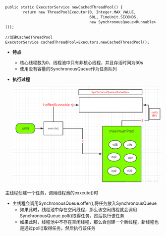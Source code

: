 
```

public static ExecutorService newCachedThreadPool() {
        return new ThreadPoolExecutor(0, Integer.MAX_VALUE,
                                      60L, TimeUnit.SECONDS,
                                      new SynchronousQueue<Runnable>());
                                      
//创建CachedThreadPool
ExecutorService cachedThreadPool=Executors.newCachedThreadPool(); 
```
* **特点**
   * 核心线程数为0，线程池中只有非核心线程，并且存活时间为60s
   * 使用没有容量的SynchronousQueue作为任务队列 


* **执行过程**

  ![alt 属性文本](../picture/img_6.png)    

主线程创建一个任务，调用线程池的exxcute()时
* 主线程会调用SynchronousQueue.offer(),将任务放入SynchronousQueue
   * 如果此时，线程池中存在空闲线程，那么该空闲线程就会调用SynchronousQueue.poll()取得任务，然后执行该任务
   * 如果此时，线程池中不存在空闲线程，那么会创建一个新线程，新线程也是通过poll()取得任务，然后执行该任务   
